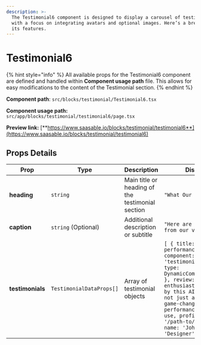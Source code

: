 ```yaml
---
description: >-
  The Testimonial6 component is designed to display a carousel of testimonials
  with a focus on integrating avatars and optional images. Here’s a breakdown of
  its features.
---
```


# Testimonial6

{% hint style="info" %}
All available props for the Testimonial6 component are defined and handled within **Component usage path** file. This allows for easy modifications to the content of the Testimonial section.
{% endhint %}

**Component path**: `src/blocks/testimonial/Testimonial6.tsx`

**Component usage path:**  `src/app/blocks/testimonial/testimonial6/page.tsx`

**Preview link:** [**https://www.saasable.io/blocks/testimonial/testimonial6**](https://www.saasable.io/blocks/testimonial/testimonial6)

## Props Details

| Prop             | Type                     | Description                                      | Displayed as                                                                                                                                                                                                                                                                                                                                                           |
| ---------------- | ------------------------ | ------------------------------------------------ | ---------------------------------------------------------------------------------------------------------------------------------------------------------------------------------------------------------------------------------------------------------------------------------------------------------------------------------------------------------------------- |
| **heading**      | `string`                 | Main title or heading of the testimonial section | `"What Our Clients Say"`                                                                                                                                                                                                                                                                                                                                               |
| **caption**      | `string` (Optional)      | Additional description or subtitle               | `"Here are some comments from our valued clients"`                                                                                                                                                                                                                                                                                                                     |
| **testimonials** | `TestimonialDataProps[]` | Array of testimonial objects                     | `[ { title: 'Exceptional performance', image: { component: 'testimonial/Twitch', type: DynamicComponentType.IMAGE }, review: As a tech enthusiast, I'm blown away by this AI platform. It's not just a tool; it's a game-changer. Exceptional performance and ease of use, profile: { avatar: '/path-to/avatar2.png', name: 'John Carter', role: 'Designer' } }, ...]` |


